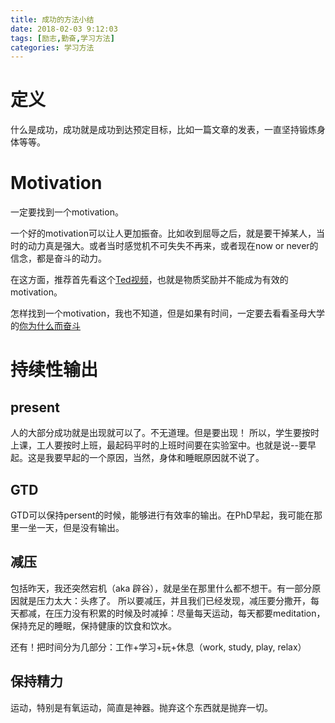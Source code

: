 ```yaml
---
title: 成功的方法小结
date: 2018-02-03 9:12:03
tags: [励志,勤奋,学习方法]
categories: 学习方法
---
```

# 定义

什么是成功，成功就是成功到达预定目标，比如一篇文章的发表，一直坚持锻炼身体等等。

# Motivation

一定要找到一个motivation。

一个好的motivation可以让人更加振奋。比如收到屈辱之后，就是要干掉某人，当时的动力真是强大。或者当时感觉机不可失失不再来，或者现在now or never的信念，都是奋斗的动力。

在这方面，推荐首先看这个[Ted视频](https://www.ted.com/talks/angela_lee_duckworth_grit_the_power_of_passion_and_perseverance)，也就是物质奖励并不能成为有效的motivation。

怎样找到一个motivation，我也不知道，但是如果有时间，一定要去看看圣母大学的[你为什么而奋斗](http://open.163.com/special/opencourse/fight.html)

# 持续性输出

## present
人的大部分成功就是出现就可以了。不无道理。但是要出现！
所以，学生要按时上课，工人要按时上班，最起码平时的上班时间要在实验室中。也就是说--要早起。这是我要早起的一个原因，当然，身体和睡眠原因就不说了。

## GTD
GTD可以保持persent的时候，能够进行有效率的输出。在PhD早起，我可能在那里一坐一天，但是没有输出。

## 减压
包括昨天，我还突然宕机（aka 辟谷），就是坐在那里什么都不想干。有一部分原因就是压力太大：头疼了。
所以要减压，并且我们已经发现，减压要分撒开，每天都减，在压力没有积累的时候及时减掉：尽量每天运动，每天都要meditation，保持充足的睡眠，保持健康的饮食和饮水。

还有！把时间分为几部分：工作+学习+玩+休息（work, study, play, relax）

## 保持精力
运动，特别是有氧运动，简直是神器。抛弃这个东西就是抛弃一切。
